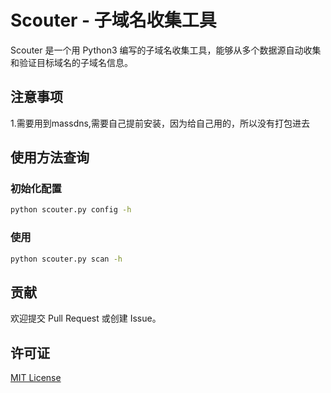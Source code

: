 # Scouter - 子域名收集工具

Scouter 是一个用 Python3 编写的子域名收集工具，能够从多个数据源自动收集和验证目标域名的子域名信息。

## 注意事项

1.需要用到massdns,需要自己提前安装，因为给自己用的，所以没有打包进去

## 使用方法查询
### 初始化配置
```bash
python scouter.py config -h
```

### 使用
```bash
python scouter.py scan -h
```

## 贡献

欢迎提交 Pull Request 或创建 Issue。

## 许可证

[MIT License](LICENSE)
